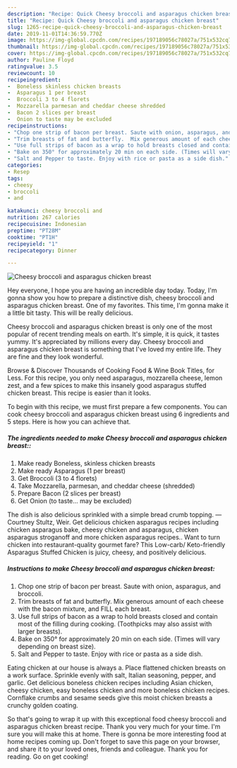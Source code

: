 ```yaml
---
description: "Recipe: Quick Cheesy broccoli and asparagus chicken breast"
title: "Recipe: Quick Cheesy broccoli and asparagus chicken breast"
slug: 1265-recipe-quick-cheesy-broccoli-and-asparagus-chicken-breast
date: 2019-11-01T14:36:59.770Z
image: https://img-global.cpcdn.com/recipes/197189056c78027a/751x532cq70/cheesy-broccoli-and-asparagus-chicken-breast-recipe-main-photo.jpg
thumbnail: https://img-global.cpcdn.com/recipes/197189056c78027a/751x532cq70/cheesy-broccoli-and-asparagus-chicken-breast-recipe-main-photo.jpg
cover: https://img-global.cpcdn.com/recipes/197189056c78027a/751x532cq70/cheesy-broccoli-and-asparagus-chicken-breast-recipe-main-photo.jpg
author: Pauline Floyd
ratingvalue: 3.5
reviewcount: 10
recipeingredient:
-  Boneless skinless chicken breasts
-  Asparagus 1 per breast
-  Broccoli 3 to 4 florets
-  Mozzarella parmesan and cheddar cheese shredded
-  Bacon 2 slices per breast
-  Onion to taste may be excluded
recipeinstructions:
- "Chop one strip of bacon per breast. Saute with onion, asparagus, and broccoli."
- "Trim breasts of fat and butterfly.  Mix generous amount of each cheese with the bacon mixture, and FILL each breast."
- "Use full strips of bacon as a wrap to hold breasts closed and contain most of the filling during cooking. (Toothpicks may also assist with larger breasts)."
- "Bake on 350° for approximately 20 min on each side. (Times will vary depending on breast size)."
- "Salt and Pepper to taste. Enjoy with rice or pasta as a side dish."
categories:
- Resep
tags:
- cheesy
- broccoli
- and

katakunci: cheesy broccoli and
nutrition: 267 calories
recipecuisine: Indonesian
preptime: "PT28M"
cooktime: "PT1H"
recipeyield: "1"
recipecategory: Dinner

---
```



![Cheesy broccoli and asparagus chicken breast](https://img-global.cpcdn.com/recipes/197189056c78027a/751x532cq70/cheesy-broccoli-and-asparagus-chicken-breast-recipe-main-photo.jpg)

Hey everyone, I hope you are having an incredible day today. Today, I'm gonna show you how to prepare a distinctive dish, cheesy broccoli and asparagus chicken breast. One of my favorites. This time, I'm gonna make it a little bit tasty. This will be really delicious.

Cheesy broccoli and asparagus chicken breast is only one of the most popular of recent trending meals on earth. It's simple, it is quick, it tastes yummy. It's appreciated by millions every day. Cheesy broccoli and asparagus chicken breast is something that I've loved my entire life. They are fine and they look wonderful.

Browse &amp; Discover Thousands of Cooking Food &amp; Wine Book Titles, for Less. For this recipe, you only need asparagus, mozzarella cheese, lemon zest, and a few spices to make this insanely good asparagus stuffed chicken breast. This recipe is easier than it looks.


To begin with this recipe, we must first prepare a few components. You can cook cheesy broccoli and asparagus chicken breast using 6 ingredients and 5 steps. Here is how you can achieve that.

##### The ingredients needed to make Cheesy broccoli and asparagus chicken breast::

1. Make ready  Boneless, skinless chicken breasts
1. Make ready  Asparagus (1 per breast)
1. Get  Broccoli (3 to 4 florets)
1. Take  Mozzarella, parmesan, and cheddar cheese (shredded)
1. Prepare  Bacon (2 slices per breast)
1. Get  Onion (to taste... may be excluded)


The dish is also delicious sprinkled with a simple bread crumb topping. —Courtney Stultz, Weir. Get delicious chicken asparagus recipes including chicken asparagus bake, cheesy chicken and asparagus, chicken asparagus stroganoff and more chicken asparagus recipes.. Want to turn chicken into restaurant-quality gourmet fare? This Low-carb/ Keto-friendly Asparagus Stuffed Chicken is juicy, cheesy, and positively delicious. 

##### Instructions to make Cheesy broccoli and asparagus chicken breast:

1. Chop one strip of bacon per breast. Saute with onion, asparagus, and broccoli.
1. Trim breasts of fat and butterfly.  Mix generous amount of each cheese with the bacon mixture, and FILL each breast.
1. Use full strips of bacon as a wrap to hold breasts closed and contain most of the filling during cooking. (Toothpicks may also assist with larger breasts).
1. Bake on 350° for approximately 20 min on each side. (Times will vary depending on breast size).
1. Salt and Pepper to taste. Enjoy with rice or pasta as a side dish.


Eating chicken at our house is always a. Place flattened chicken breasts on a work surface. Sprinkle evenly with salt, Italian seasoning, pepper, and garlic. Get delicious boneless chicken recipes including Asian chicken, cheesy chicken, easy boneless chicken and more boneless chicken recipes. Cornflake crumbs and sesame seeds give this moist chicken breasts a crunchy golden coating. 

So that's going to wrap it up with this exceptional food cheesy broccoli and asparagus chicken breast recipe. Thank you very much for your time. I'm sure you will make this at home. There is gonna be more interesting food at home recipes coming up. Don't forget to save this page on your browser, and share it to your loved ones, friends and colleague. Thank you for reading. Go on get cooking!

